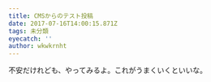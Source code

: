 ```yaml
---
title: CMSからのテスト投稿
date: 2017-07-16T14:00:15.871Z
tags: 未分類
eyecatch: ''
author: wkwkrnht
---
```

不安だけれども、やってみるよ。これがうまくいくといいな。
